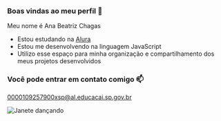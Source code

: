 ### Boas vindas ao meu perfil 💙

Meu nome é Ana Beatriz Chagas

- Estou estudando na [Alura](https://www.alura.com.br)
- Estou me desenvolvendo na linguagem JavaScript
- Utilizo esse espaço para minha organização e compartilhamento dos meus projetos desenvolvidos

### Você pode entrar em contato comigo 📫

0000109257900xsp@al.educacai.sp.gov.br

![Janete dançando](https://tenor.com/tX03DtCFUAI.gif)
